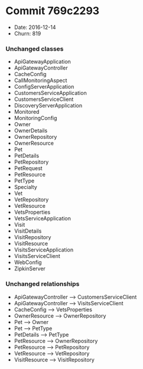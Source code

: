 # Commit 769c2293
- Date: 2016-12-14
- Churn: 819
### Unchanged classes
- ApiGatewayApplication
- ApiGatewayController
- CacheConfig
- CallMonitoringAspect
- ConfigServerApplication
- CustomersServiceApplication
- CustomersServiceClient
- DiscoveryServerApplication
- Monitored
- MonitoringConfig
- Owner
- OwnerDetails
- OwnerRepository
- OwnerResource
- Pet
- PetDetails
- PetRepository
- PetRequest
- PetResource
- PetType
- Specialty
- Vet
- VetRepository
- VetResource
- VetsProperties
- VetsServiceApplication
- Visit
- VisitDetails
- VisitRepository
- VisitResource
- VisitsServiceApplication
- VisitsServiceClient
- WebConfig
- ZipkinServer

### Unchanged relationships
- ApiGatewayController --> CustomersServiceClient
- ApiGatewayController --> VisitsServiceClient
- CacheConfig --> VetsProperties
- OwnerResource --> OwnerRepository
- Pet --> Owner
- Pet --> PetType
- PetDetails --> PetType
- PetResource --> OwnerRepository
- PetResource --> PetRepository
- VetResource --> VetRepository
- VisitResource --> VisitRepository